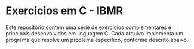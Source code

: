 # Exercicios em C - IBMR

Este repositório contém uma série de exercícios complementares e principais desenvolvidos em linguagem C. Cada arquivo implementa um programa que resolve um problema específico, conforme descrito abaixo.